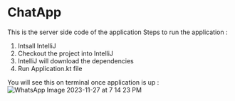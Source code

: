 # ChatApp
This is the server side  code of the application
Steps to run the application : 
1) Intsall IntelliJ
2) Checkout the project into IntelliJ
3) IntelliJ will download the dependencies 
4) Run Application.kt file

You will see this on terminal once application is up :
![WhatsApp Image 2023-11-27 at 7 14 23 PM](https://github.com/ychaturv18/ChatApp/assets/124639508/85d813aa-eb1e-4f87-a74f-3d639c2cb0d9)
